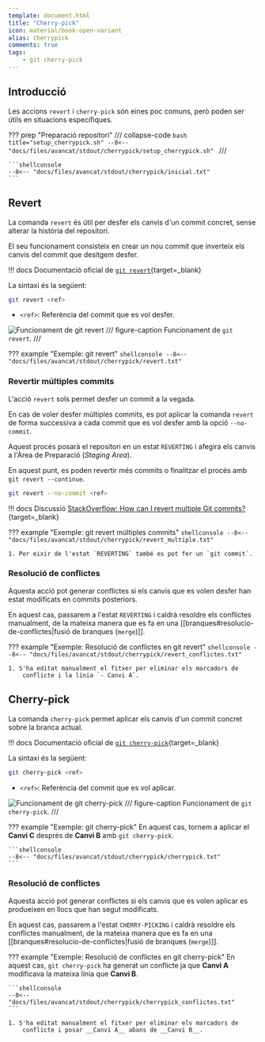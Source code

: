 ```yaml
---
template: document.html
title: "Cherry-pick"
icon: material/book-open-variant
alias: cherrypick
comments: true
tags:
    - git cherry-pick
---
```


## Introducció
Les accions `revert` i `cherry-pick` són eines poc comuns, però poden ser útils en situacions específiques.

??? prep "Preparació repositori"
    /// collapse-code
    ```bash title="setup_cherrypick.sh"
    --8<-- "docs/files/avancat/stdout/cherrypick/setup_cherrypick.sh"
    ```
    ///

    ```shellconsole
    --8<-- "docs/files/avancat/stdout/cherrypick/inicial.txt"
    ```

## Revert
La comanda `revert` és útil per desfer els canvis d'un commit concret,
sense alterar la història del repositori.

El seu funcionament consisteix en crear un nou commit que inverteix els canvis del commit que desitgem desfer.

!!! docs
    Documentació oficial de [`git revert`](https://git-scm.com/docs/git-revert){target=_blank}

La sintaxi és la següent:
```bash
git revert <ref>
```

- `<ref>`: Referència del commit que es vol desfer.

![Funcionament de git revert](img/revert/revert.png)
/// figure-caption
Funcionament de `git revert`.
///

??? example "Exemple: git revert"
    ```shellconsole
    --8<-- "docs/files/avancat/stdout/cherrypick/revert.txt"
    ```

### Revertir múltiples commits
L'acció `revert` sols permet desfer un commit a la vegada.

En cas de voler desfer múltiples commits,
es pot aplicar la comanda `revert` de forma successiva
a cada commit que es vol desfer amb la opció `--no-commit`.

Aquest procés posarà el repositori en un estat `REVERTING`
i afegira els canvis a l'Àrea de Preparació (_Staging Area_).

En aquest punt, es poden revertir més commits
o finalitzar el procés amb `git revert --continue`.

```bash
git revert --no-commit <ref>
```

!!! docs
    Discussió [StackOverflow: How can I revert multiple Git commits?](https://stackoverflow.com/questions/1463340/how-can-i-revert-multiple-git-commits){target=_blank}

??? example "Exemple: git revert múltiples commits"
    ```shellconsole
    --8<-- "docs/files/avancat/stdout/cherrypick/revert_multiple.txt"
    ```

    1. Per eixir de l'estat `REVERTING` també es pot fer un `git commit`.

### Resolució de conflictes
Aquesta acció pot generar conflictes si els canvis que es volen desfer
han estat modificats en commits posteriors.

En aquest cas, passarem a l'estat `REVERTING` i caldrà resoldre els conflictes
manualment, de la mateixa manera que es fa en una [[branques#resolucio-de-conflictes|fusió de branques (`merge`)]].

??? example "Exemple: Resolució de conflictes en git revert"
    ```shellconsole
    --8<-- "docs/files/avancat/stdout/cherrypick/revert_conflictes.txt"
    ```

    1. S'ha editat manualment el fitxer per eliminar els marcadors de
        conflicte i la línia `- Canvi A`.

## Cherry-pick
La comanda `cherry-pick` permet aplicar els canvis d'un commit concret
sobre la branca actual.

!!! docs
    Documentació oficial de [`git cherry-pick`](https://git-scm.com/docs/git-cherry-pick){target=_blank}

La sintaxi és la següent:
```bash
git cherry-pick <ref>
```

- `<ref>`: Referència del commit que es vol aplicar.

![Funcionament de git cherry-pick](img/cherrypick/cherrypick.png)
/// figure-caption
Funcionament de `git cherry-pick`.
///

??? example "Exemple: git cherry-pick"
    En aquest cas, tornem a aplicar el __Canvi C__ després
    de __Canvi B__ amb `git cherry-pick`.

    ```shellconsole
    --8<-- "docs/files/avancat/stdout/cherrypick/cherrypick.txt"
    ```

### Resolució de conflictes
Aquesta acció pot generar conflictes si els canvis que es volen aplicar
es produeixen en llocs que han segut modificats.

En aquest cas, passarem a l'estat `CHERRY-PICKING` i caldrà resoldre els conflictes
manualment, de la mateixa manera que es fa en una [[branques#resolucio-de-conflictes|fusió de branques (`merge`)]].

??? example "Exemple: Resolució de conflictes en git cherry-pick"
    En aquest cas, `git cherry-pick` ha generat un conflicte ja que
    __Canvi A__ modificava la mateixa línia que __Canvi B__.

    ```shellconsole
    --8<-- "docs/files/avancat/stdout/cherrypick/cherrypick_conflictes.txt"
    ```

    1. S'ha editat manualment el fitxer per eliminar els marcadors de
        conflicte i posar __Canvi A__ abans de __Canvi B__.
